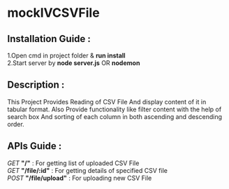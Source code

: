 # mockIVCSVFile

## Installation Guide :     
1.Open cmd in project folder & **run install**       
2.Start server by **node server.js** OR **nodemon**    

## Description :      
This Project Provides Reading of CSV File And display content of it in tabular format. Also Provide functionality like filter content with the help of search box And sorting of each column in both ascending and descending order.     

## APIs Guide :          
*GET* **"/"** : For getting list of uploaded CSV File  
*GET* **"/file/:id"** : For getting details of specified CSV file   
*POST* **"/file/upload"** : For uploading new CSV File        